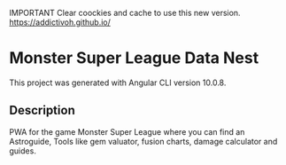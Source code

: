 IMPORTANT Clear coockies and cache to use this new version.
https://addictivoh.github.io/

# Monster Super League Data Nest

This project was generated with Angular CLI version 10.0.8.

## Description
PWA for the game Monster Super League where you can find an Astroguide, Tools like gem valuator, fusion charts, damage calculator and guides.
